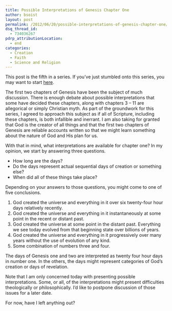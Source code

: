 ```yaml
---
title: Possible Interpretations of Genesis Chapter One
author: bsoist
layout: post
permalink: /2012/06/20/possible-interpretations-of-genesis-chapter-one/
dsq_thread_id:
  - 734036267
pdrp_attributionLocation:
  - end
categories:
  - Creation
  - Faith
  - Science and Religion
---
```

This post is the fifth in a series. If you&#8217;ve just stumbled onto this series, you may want to start [here][1].

The first two chapters of Genesis have been the subject of much discussion. There is enough debate about possible interpretations that some have decided these chapters, along with chapters 3 &#8211; 11 are allegorical or simply Christian myth. As part of the groundwork for this series, I agreed to approach this subject as if all of Scripture, including these chapters, is both infallible and inerrant. I am also taking for granted that God is the creator of all things and that the first two chapters of Genesis are reliable accounts written so that we might learn something about the nature of God and His plan for us. 

With that in mind, what interpretations are available for chapter one? In my opinion, we start by answering three questions.

  * How long are the days?
  * Do the days represent actual sequential days of creation or something else?
  * When did all of these things take place?

Depending on your answers to those questions, you might come to one of five conclusions.

  1. God created the universe and everything in it over six twenty-four hour days relatively recently.
  2. God created the universe and everything in it instantaneously at some point in the recent or distant past. 
  3. God created the universe at some point in the distant past. Everything we see today evolved from that beginning state over billions of years. 
  4. God created the universe and everything in it progressively over many years without the use of evolution of any kind. 
  5. Some combination of numbers three and four. 

The days of Genesis one and two are interpreted as twenty four hour days in number one. In the others, the days might represent categories of God&#8217;s creation or days of revelation.

Note that I am only concerned today with presenting possible interpretations. Some, or all, of the interpretations might present difficulties theologically or philosophically. I&#8217;d like to postpone discussion of those issues for a later date.

For now, have I left anything out?

 [1]: http://whsjr.soistmann.com/oped/category/faith/science-and-religion/creation-evolutoin/